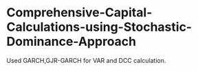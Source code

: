 # Comprehensive-Capital-Calculations-using-Stochastic-Dominance-Approach
Used GARCH,GJR-GARCH for VAR and DCC calculation.
